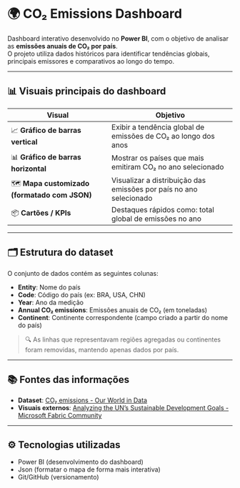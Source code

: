 # 🌍 CO₂ Emissions Dashboard

Dashboard interativo desenvolvido no **Power BI**, com o objetivo de analisar as **emissões anuais de CO₂ por país**.  
O projeto utiliza dados históricos para identificar tendências globais, principais emissores e comparativos ao longo do tempo.

---

## 📊 Visuais principais do dashboard

| Visual | Objetivo |
|-------|---------|
| 📈 **Gráfico de barras vertical** | Exibir a tendência global de emissões de CO₂ ao longo dos anos |
| 📊 **Gráfico de barras horizontal** | Mostrar os países que mais emitiram CO₂ no ano selecionado |
| 🗺️ **Mapa customizado (formatado com JSON)** | Visualizar a distribuição das emissões por país no ano selecionado |
| 📦 **Cartões / KPIs** | Destaques rápidos como: total global de emissões no ano |

---

## 🗂 Estrutura do dataset

O conjunto de dados contém as seguintes colunas:

- **Entity**: Nome do país  
- **Code**: Código do país (ex: BRA, USA, CHN)  
- **Year**: Ano da medição  
- **Annual CO₂ emissions**: Emissões anuais de CO₂ (em toneladas)  
- **Continent**: Continente correspondente (campo criado a partir do nome do país)

> 🔍 As linhas que representavam regiões agregadas ou continentes foram removidas, mantendo apenas dados por país.

---

## 📚 Fontes das informações

- **Dataset**: [CO₂ emissions - Our World in Data](https://ourworldindata.org/co2-emissions)  
- **Visuais externos**: [Analyzing the UN’s Sustainable Development Goals - Microsoft Fabric Community](https://community.fabric.microsoft.com/)

---

## ⚙️ Tecnologias utilizadas

- Power BI (desenvolvimento do dashboard)
- Json (formatar o mapa de forma mais interativa)
- Git/GitHub (versionamento)
